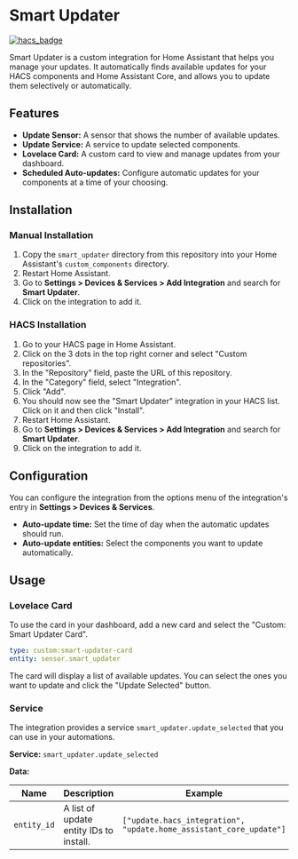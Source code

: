 # Smart Updater

[![hacs_badge](https://img.shields.io/badge/HACS-Default-orange.svg)](https://github.com/hacs/integration)

Smart Updater is a custom integration for Home Assistant that helps you manage your updates. It automatically finds available updates for your HACS components and Home Assistant Core, and allows you to update them selectively or automatically.

## Features

-   **Update Sensor:** A sensor that shows the number of available updates.
-   **Update Service:** A service to update selected components.
-   **Lovelace Card:** A custom card to view and manage updates from your dashboard.
-   **Scheduled Auto-updates:** Configure automatic updates for your components at a time of your choosing.

## Installation

### Manual Installation

1.  Copy the `smart_updater` directory from this repository into your Home Assistant's `custom_components` directory.
2.  Restart Home Assistant.
3.  Go to **Settings > Devices & Services > Add Integration** and search for **Smart Updater**.
4.  Click on the integration to add it.

### HACS Installation

1.  Go to your HACS page in Home Assistant.
2.  Click on the 3 dots in the top right corner and select "Custom repositories".
3.  In the "Repository" field, paste the URL of this repository.
4.  In the "Category" field, select "Integration".
5.  Click "Add".
6.  You should now see the "Smart Updater" integration in your HACS list. Click on it and then click "Install".
7.  Restart Home Assistant.
8.  Go to **Settings > Devices & Services > Add Integration** and search for **Smart Updater**.
9.  Click on the integration to add it.

## Configuration

You can configure the integration from the options menu of the integration's entry in **Settings > Devices & Services**.

-   **Auto-update time:** Set the time of day when the automatic updates should run.
-   **Auto-update entities:** Select the components you want to update automatically.

## Usage

### Lovelace Card

To use the card in your dashboard, add a new card and select the "Custom: Smart Updater Card".

```yaml
type: custom:smart-updater-card
entity: sensor.smart_updater
```

The card will display a list of available updates. You can select the ones you want to update and click the "Update Selected" button.

### Service

The integration provides a service `smart_updater.update_selected` that you can use in your automations.

**Service:** `smart_updater.update_selected`

**Data:**

| Name        | Description                      | Example                               |
|-------------|----------------------------------|---------------------------------------|
| `entity_id` | A list of update entity IDs to install. | `["update.hacs_integration", "update.home_assistant_core_update"]` |
